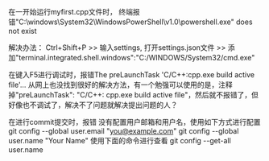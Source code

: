 在一开始运行myfirst.cpp文件时，
终端报错"C:\windows\System32\WindowsPowerShell\v1.0\powershell.exe" does not exist

解决办法：
Ctrl+Shift+P >> 输入settings, 打开settings.json文件 >> 添加"terminal.integrated.shell.windows":"C:/WINDOWS/System32/cmd.exe"


在键入F5进行调试时，报错The preLaunchTask 'C/C++:cpp.exe build active file'...
从网上也没找到很好的解决方法，有一个勉强可以使用的是，注释掉"preLaunchTask": "C/C++: cpp.exe build active file"，然后就不报错了，但好像也不调试了，解决不了问题就解决提出问题的人？

在进行commit提交时，报错 没有配置用户邮箱和用户名，使用如下方式进行配置
  git config --global user.email "you@example.com"
  git config --global user.name "Your Name"
使用下面的命令进行查看
git config --get-all user.name
